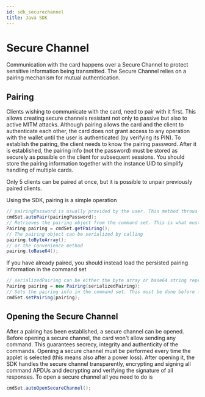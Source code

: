 ```yaml
---
id: sdk_securechannel
title: Java SDK
---
```


# Secure Channel

Communication with the card happens over a Secure Channel to protect sensitive information being transmitted. The Secure Channel relies on a pairing mechanism for mutual authentication.

## Pairing

Clients wishing to communicate with the card, need to pair with it first. This allows creating secure channels resistant not only to passive but also to active MITM attacks. Although pairing allows the card and the client to authenticate each other, the card does not grant access to any operation with the wallet until the user is authenticated (by verifying its PIN). To establish the pairing, the client needs to know the pairing password. After it is established, the pairing info (not the password) must be stored as securely as possible on the client for subsequent sessions. You should store the pairing information together with the instance UID to simplify handling of multiple cards.

Only 5 clients can be paired at once, but it is possible to unpair previously paired clients.

Using the SDK, pairing is a simple operation

```java
// pairingPassword is usually provided by the user. This method throws an exception if pairing fails.
cmdSet.autoPair(pairingPassword);
// Retrieves the pairing object from the command set. This is what must be persisted (together with the instance UID)
Pairing pairing = cmdSet.getPairing();
// The pairing object can be serialized by calling
pairing.toByteArray();
// or the convenience method
pairing.toBase64();
```

If you have already paired, you should instead load the persisted pairing information in the command set

```java
// serializedPairing can be either the byte array or base64 string representation
Pairing pairing = new Pairing(serializedPairing);
// Sets the pairing info in the command set. This must be done before further operation is possible
cmdSet.setPairing(pairing);
```

## Opening the Secure Channel

After a pairing has been established, a secure channel can be opened. Before opening a secure channel, the card won't allow sending any command. This guarantees secrecy, integrity and authenticity of the commands. Opening a secure channel must be performed every time the applet is selected (this means also after a power loss). After opening it, the SDK handles the secure channel transparently, encrypting and signing all command APDUs and decrypting and verifying the signature of all responses. To open a secure channel all you need to do is

```java
cmdSet.autoOpenSecureChannel();
```


